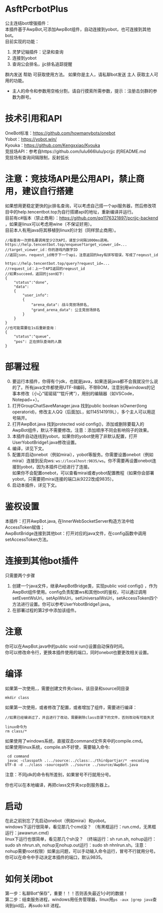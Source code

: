 ﻿# AsftPcrbotPlus   
公主连结bot增强插件：     
本插件基于AwpBot,可添加AwpBot组件，自动连接到yobot，也可连接到其他bot。    
目前实现的功能：
1. 灵梦记轴插件：记录和查询   
2. 连接到yobot  
3. 查询公会排名，jjc排名追踪提醒   

群内发送 帮助 可获取使用方法。
如果你是主人，请私聊bot发送 主人 获取主人可用的功能。   
* 主人的命令和参数用空格分割，请自行摸索所需参数，提示：注册击剑群的参数为群号。 

# 技术引用和API #   
OneBot标准：https://github.com/howmanybots/onebot   
Yobot：https://yobot.win/   
Kyouka：https://github.com/Kengxxiao/Kyouka   
竞技场API：参考自https://github.com/lulu666lulu/pcrjjc 的README.md   
竞技场有查询间隔限制，反射弧长    
# 注意：竞技场API是公用API，禁止商用，建议自行搭建 #
如果想用更稳定更快的jjc排名查询，可以考虑自己搭一个api服务器，然后修改项目中的help.tencentbot.top为自行搭建api的地址，重新编译并运行。   
目前有c#版本（禁止商用）：https://github.com/qq1176321897/pcrjjc-backend ，如果是linux可以考虑用wine（不保证好用）。    
目前本人有用java将其移植到linux的计划（同样禁止商用）。 
  
```    
//每查询一次排名要调用至少2次API，请至少间隔1000ms调用。    
https://help.tencentbot.top/enqueue?target_viewer_id=...   
//target_viewer_id：你的游戏内数字ID   
//返回json，request_id用于下一个api，注意返回的key有拼写错误，写成了reqeust_id   
   
https://help.tencentbot.top/query?request_id=...
//request_id：上一个API返回的reqeust_id   
//如果succeed，返回的json如下:   
{   
	"status":"done",   
	"data":
	{
		"user_info":
		{
			"arena_data": 战斗竞技场排名,
			"grand_arena_data": 公主竞技场排名
		}
	}
}   
//也可能需要在1s后重新查询：  
{   
	"status":"queue",   
	"pos": 正在排队查询的人数   
}   

```   
# 部署过程 #   
0. 要运行本插件，你得有个jdk，也就是java，如果连装java都不会我就没什么说的了。所有java文件都使用UTF-8编码，不带BOM，注意别用windows的记事本修改（小心“锘锘锘”“锟斤拷”），用别的编辑器（如VSCode，Notepad++）。
1. 打开GroupChatSaveManager.java 找到public boolean isOwner(long operatorid)，修改主人QQ（后面加L，如1145141919L），多个主人可以用逗号隔开。   
2. 打开AwpBot.java 找到protected void config()，添加或删除要载入的AwpBot组件，默认不需要修改。注意：添加顺序不同会影响钩子的效果。    
3. 本插件自动连线到yobot，如果你的yobot使用了非默认配置，打开UserYobotBridge1.java修改设置。      
4. 编译，详见下文。   
5. 配置并启动onebot（例如mirai），yobot等服务。你需要设置onebot（例如mirai）连接到反向ws: ```ws://localhost:9835/ws```。你不需要再设置onebot连接到yobot，因为本插件已经进行了连接。    
如果你不会配置onebot，可以查看mirai或者yobot配置教程（如果你会部署yobot，只需要把mirai连接的端口从9222改成9835）。   
6. 启动本插件，详见下文。   
# 鉴权设置 # 
本插件：打开AwpBot.java, 在InnerWebSocketServer构造方法中给AccessToken赋值；   
AwpBotBridge连接到其他bot：打开对应的java文件，在config函数中调用setAccessToken方法。   
# 连接到其他bot插件 #   
只需要两个步骤     
1. 创建一个java文件，继承AwpBotBridge类，实现public void config() ，作为AwpBot组件使用。config负责配置ws和其他bot的鉴权，可以通过调用setEventWsUri，setApiWsUri，setUniversalWsUri，setAccessToken四个方法进行设置。你可以参考UserYobotBridge1.java。      
2. 在部署过程的第2步中添加该组件。
# 注意 #   
你可以在AwpBot.java中的public void run()设置自动保存时间。     
你可以修改命令行，更换本插件使用的端口，同时onebot也要更改相关设置。

# 编译 #
如果第一次使用，，需要创建文件夹class，该目录和source同目录   
```   
mkdir class 
```   
如果第一次使用，或者修改了配置，或者增加了组件，需要进行编译：   
 
```   
//如果已经编译过了，并且进行了改动，需要删除class目录下的文件，否则改动有可能失灵

linux命令为   
rm class/*   
```   
如果使用了windows系统，直接双击command文件夹中的compile.cmd。   
如果使用linux系统，compile.sh不好使，需要输入命令:
```   
 cd command
 javac -classpath .:../source:../class:../thirdpartjar/* -encoding UTF-8 -d ../class -sourcepath ../source ../source/AwpBot.java
```   
注意：不同jdk的命令有所差别，如果冒号不行就用分号。  

你也可以在本地编译，再把class文件夹scp到服务器上。  
# 启动 #
在此之前别忘了先启动onebot（例如mirai）和yobot。    
windows下运行很简单，看见那几个cmd没？ （有黑框运行：run.cmd，无黑框运行：jawawrun.cmd）    
linux下运行也很简单，看见那几个sh没？ （终端运行：sh run.sh,  nohup运行：sudo sh nhrun.sh, nohup无nohup.out运行：sudo sh nhnlrun.sh。注意：nohup需要root权限）如果出问题，可以手动输入命令运行，冒号不行就用分号。     
你可以在命令中手动决定本插件的端口，默认9835。   

# 如何关闭bot #   
第一步：私聊Bot“保存”，重要！！！否则丢失最近1小时的数据！   
第二步：结束服务进程，windows用任务管理器，linux用```ps -aux |grep java```查询到pid后，再sudo kill 进程。   
